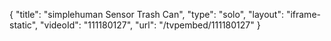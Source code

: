 {
    "title": "simplehuman Sensor Trash Can",
    "type": "solo",
    "layout": "iframe-static",
    "videoId": "111180127",
    "url": "\/tvpembed\/111180127"
}